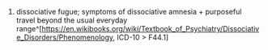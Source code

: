 1. dissociative fugue; symptoms of dissociative amnesia + purposeful travel beyond the usual everyday range^[https://en.wikibooks.org/wiki/Textbook_of_Psychiatry/Dissociative_Disorders/Phenomenology, ICD-10 > F44.1]